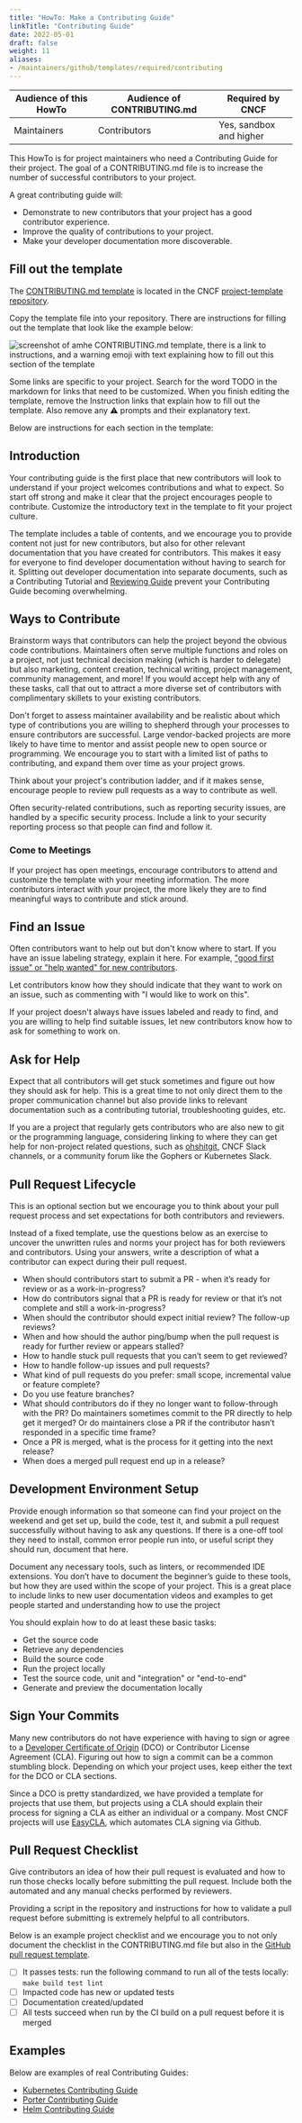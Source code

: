 ```yaml
---
title: "HowTo: Make a Contributing Guide"
linkTitle: "Contributing Guide"
date: 2022-05-01
draft: false
weight: 11
aliases:
- /maintainers/github/templates/required/contributing
---
```


| Audience of this HowTo | Audience of CONTRIBUTING.md | Required by CNCF      |
| ---------------------- | --------------------------- | --------------------- |
| Maintainers            | Contributors                | Yes, sandbox and higher |


This HowTo is for project maintainers who need a Contributing Guide for their project. The goal of a CONTRIBUTING.md file is to increase the number of successful contributors to your project. 

A great contributing guide will:

* Demonstrate to new contributors that your project has a good contributor experience.
* Improve the quality of contributions to your project.
* Make your developer documentation more discoverable.

## Fill out the template

The [CONTRIBUTING.md template](https://github.com/cncf/project-template/blob/main/CONTRIBUTING.md) is located in the CNCF [project-template repository](https://github.com/cncf/project-template).

Copy the template file into your repository.
There are instructions for filling out the template that look like the example below:

![screenshot of amhe CONTRIBUTING.md template, there is a link to instructions, and a warning emoji with text explaining how to fill out this section of the template](/img/maintainers/sample-instructions.png)

Some links are specific to your project.
Search for the word TODO in the markdown for links that need to be customized.
When you finish editing the template, remove the Instruction links that explain how to fill out the template. Also remove any ⚠️ prompts and their explanatory text.

Below are instructions for each section in the template:

## Introduction

Your contributing guide is the first place that new contributors will look to understand if your project welcomes contributions and what to expect. So start off strong and make it clear that the project encourages people to contribute. Customize the introductory text in the template to fit your project culture.

The template includes a table of contents, and we encourage you to provide content not just for new contributors, but also for other relevant documentation that you have created for contributors. This makes it easy for everyone to find developer documentation without having to search for it. Splitting out developer documentation into separate documents, such as a Contributing Tutorial and [Reviewing Guide](https://contribute.cncf.io/maintainers/templates/reviewing/) prevent your Contributing Guide becoming overwhelming.

## Ways to Contribute

Brainstorm ways that contributors can help the project beyond the obvious code contributions. Maintainers often serve multiple functions and roles on a project, not just technical decision making (which is harder to delegate) but also marketing, content creation, technical writing, project management, community management, and more! If you would accept help with any of these tasks, call that out to attract a more diverse set of contributors with complimentary skillets to your existing contributors.

Don't forget to assess maintainer availability and be realistic about which type of contributions you are willing to shepherd through your processes to ensure contributors are successful. Large vendor-backed projects are more likely to have time to mentor and assist people new to open source or programming. We encourage you to start with a limited list of paths to contributing, and expand them over time as your project grows.

Think about your project's contribution ladder, and if it makes sense, encourage people to review pull requests as a way to contribute as well.

Often security-related contributions, such as reporting security issues, are handled by a specific security process. Include a link to your security reporting process so that people can find and follow it.

### Come to Meetings

If your project has open meetings, encourage contributors to attend and customize the template with your meeting information. The more contributors interact with your project, the more likely they are to find meaningful ways to contribute and stick around.

## Find an Issue

Often contributors want to help out but don't know where to start. If you have an issue labeling strategy, explain it here. For example, ["good first issue" or "help wanted" for new contributors][issue-labels]. 

Let contributors know how they should indicate that they want to work on an issue, such as commenting with "I would like to work on this".

If your project doesn't always have issues labeled and ready to find, and you are willing to help find suitable issues, let new contributors know how to ask for something to work on.

[issue-labels]: /maintainers/github/issue-labels/

## Ask for Help

Expect that all contributors will get stuck sometimes and figure out how they should ask for help. This is a great time to not only direct them to the proper communication channel but also provide links to relevant documentation such as a contributing tutorial, troubleshooting guides, etc.

If you are a project that regularly gets contributors who are also new to git or the programming language, considering linking to where they can get help for non-project related questions, such as [ohshitgit], CNCF Slack channels, or a community forum like the Gophers or Kubernetes Slack.

[ohshitgit]: https://ohshitgit.com

## Pull Request Lifecycle

This is an optional section but we encourage you to think about your pull request process and set expectations for both contributors and reviewers.

Instead of a fixed template, use the questions below as an exercise to uncover the unwritten rules and norms your project has for both reviewers and contributors. Using your answers, write a description of what a contributor can expect during their pull request.

* When should contributors start to submit a PR - when it’s ready for review or as a work-in-progress?
* How do contributors signal that a PR is ready for review or that it’s not complete and still a work-in-progress?
* When should the contributor should expect initial review? The follow-up reviews?
* When and how should the author ping/bump when the pull request is ready for further review or appears stalled?
* How to handle stuck pull requests that you can’t seem to get reviewed?
* How to handle follow-up issues and pull requests?
* What kind of pull requests do you prefer: small scope, incremental value or feature complete?
* Do you use feature branches?
* What should contributors do if they no longer want to follow-through with the PR? Do maintainers sometimes commit to the PR directly to help get it merged? Or do maintainers close a PR if the contributor hasn’t responded in a specific time frame?
* Once a PR is merged, what is the process for it getting into the next release?
* When does a merged pull request end up in a release?

## Development Environment Setup

Provide enough information so that someone can find your project on the weekend and get set up, build the code, test it, and submit a pull request successfully without having to ask any questions. If there is a one-off tool they need to install, common error people run into, or useful script they should run, document that here. 

Document any necessary tools, such as linters, or recommended IDE extensions. You don’t have to document the beginner’s guide to these tools, but how they are used within the scope of your project. This is a great place to include links to new user documentation videos and examples to get people started and understanding how to use the project

You should explain how to do at least these basic tasks:

* Get the source code
* Retrieve any dependencies
* Build the source code
* Run the project locally
* Test the source code, unit and "integration" or "end-to-end"
* Generate and preview the documentation locally

## Sign Your Commits

Many new contributors do not have experience with having to sign or agree to a [Developer Certificate of Origin][DCO] (DCO) or Contributor License Agreement (CLA). Figuring out how to sign a commit can be a common stumbling block. Depending on which your project uses, keep either the text for the DCO or CLA sections.

Since a DCO is pretty standardized, we have provided a template for projects that use them, but projects using a CLA should explain their process for signing a CLA as either an individual or a company.  Most CNCF projects will use [EasyCLA], which automates CLA signing via Github.

[DCO]: https://probot.github.io/apps/dco/
[EasyCLA]: https://github.com/communitybridge/easycla

## Pull Request Checklist

Give contributors an idea of how their pull request is evaluated and how to run those checks locally before submitting the pull request. Include both the automated and any manual checks performed by reviewers.

Providing a script in the repository and instructions for how to validate a pull request before submitting is extremely helpful to all contributors.

Below is an example project checklist and we encourage you to not only document the checklist in the CONTRIBUTING.md file but also in the [GitHub pull request template][pr-template].

- [ ] It passes tests: run the following command to run all of the tests locally: `make build test lint`
- [ ] Impacted code has new or updated tests
- [ ] Documentation created/updated
- [ ] All tests succeed when run by the CI build on a pull request before it is merged

[pr-template]: https://docs.github.com/en/communities/using-templates-to-encourage-useful-issues-and-pull-requests/creating-a-pull-request-template-for-your-repository

## Examples

Below are examples of real Contributing Guides:

* [Kubernetes Contributing Guide](https://github.com/kubernetes/community/tree/master/contributors/guide)
* [Porter Contributing Guide](https://github.com/getporter/porter/blob/main/CONTRIBUTING.md)
* [Helm Contributing Guide](https://github.com/helm/helm/blob/main/CONTRIBUTING.md)
